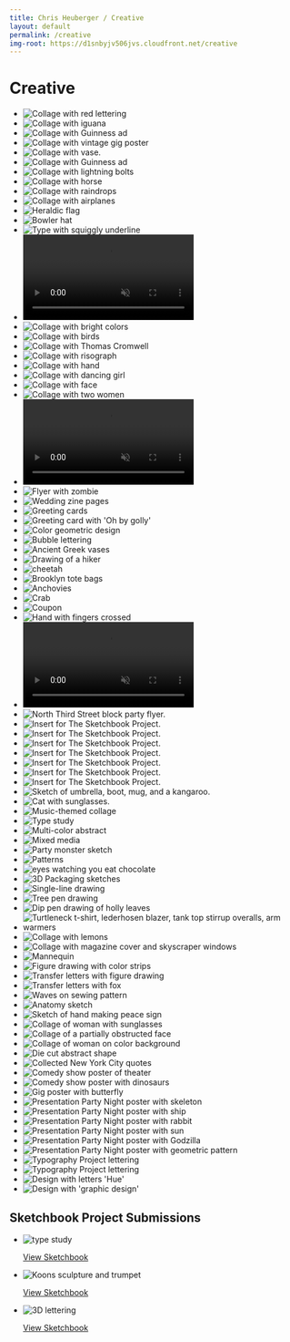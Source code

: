 ```yaml
---
title: Chris Heuberger / Creative
layout: default
permalink: /creative
img-root: https://d1snbyjv506jvs.cloudfront.net/creative
---
```


<div class="main-content">

  <h1 class="page-title">Creative</h1>

  <section class="list-wrapper">
    <ul class="list-mc extra-gap no-bg">
      <li class="list-mc__item">
        <img class="list-mc__img list-mc__img-full-border" src="{{ page.img-root }}/collage-1.jpg" alt="Collage with red lettering" loading="lazy">
      </li>
      <li class="list-mc__item">
        <img class="list-mc__img" src="{{ page.img-root }}/collage-4.jpg" alt="Collage with iguana" loading="lazy">
      </li>
      <li class="list-mc__item">
        <img class="list-mc__img" src="{{ page.img-root }}/collage-5.jpg" alt="Collage with Guinness ad" loading="lazy">
      </li>
      <li class="list-mc__item">
        <img class="list-mc__img" src="{{ page.img-root }}/collage-6.jpg" alt="Collage with vintage gig poster" loading="lazy">
      </li>
      <li class="list-mc__item">
        <img class="list-mc__img" src="{{ page.img-root }}/collage-7.jpg" alt="Collage with vase." loading="lazy">
      </li>
      <li class="list-mc__item">
        <img class="list-mc__img list-mc__img-full-border" src="{{ page.img-root }}/collage-9.jpg" alt="Collage with Guinness ad" loading="lazy">
      </li>
      <li class="list-mc__item">
        <img class="list-mc__img list-mc__img-full-border" src="{{ page.img-root }}/collage-10.jpg" alt="Collage with lightning bolts" loading="lazy">
      </li>
      <li class="list-mc__item">
        <img class="list-mc__img" src="{{ page.img-root }}/collage-11.jpg" alt="Collage with horse" loading="lazy">
      </li>
      <li class="list-mc__item">
        <img class="list-mc__img" src="{{ page.img-root }}/collage-12.jpg" alt="Collage with raindrops" loading="lazy">
      </li>
      <li class="list-mc__item">
        <img class="list-mc__img" src="{{ page.img-root }}/collage-13.jpg" alt="Collage with airplanes" loading="lazy">
      </li>
      <li class="list-mc__item">
        <img class="list-mc__img list-mc__img-full-border" src="{{ page.img-root }}/bushwick-brewing-tour-brewers-row.jpg" alt="Heraldic flag" loading="lazy">
      </li>
      <li class="list-mc__item">
        <img class="list-mc__img" src="{{ page.img-root }}/bushwick-brewing-tour-hat.jpg" alt="Bowler hat" loading="lazy">
      </li>
      <li class="list-mc__item">
        <img class="list-mc__img list-mc__img-full-border" src="{{ page.img-root }}/bushwick-brewing-tour-url.jpg" alt="Type with squiggly underline" loading="lazy">
      </li>
      <li class="list-mc__item">
        <video class="list-mc__img" autoplay loop muted playsinline>
          <source src="{{ page.img-root }}/bonde-sketches.webm" type="video/webm">
          <source src="{{ page.img-root }}/bonde-sketches.mp4" type="video/mp4">
        </video>
      </li>
      <li class="list-mc__item">
        <img class="list-mc__img" src="{{ page.img-root }}/collage-brunch-1.jpg" alt="Collage with bright colors" loading="lazy">
      </li>
      <li class="list-mc__item">
        <img class="list-mc__img" src="{{ page.img-root }}/collage-brunch-2.jpg" alt="Collage with birds" loading="lazy">
      </li>
      <li class="list-mc__item">
        <img class="list-mc__img" src="{{ page.img-root }}/collage-brunch-3.jpg" alt="Collage with Thomas Cromwell" loading="lazy">
      </li>
      <li class="list-mc__item">
        <img class="list-mc__img" src="{{ page.img-root }}/collage-brunch-4.jpg" alt="Collage with risograph" loading="lazy">
      </li>
      <li class="list-mc__item">
        <img class="list-mc__img" src="{{ page.img-root }}/collage-brunch-9.jpg" alt="Collage with hand" loading="lazy">
      </li>
      <li class="list-mc__item">
        <img class="list-mc__img" src="{{ page.img-root }}/collage-dancing-girl.jpg" alt="Collage with dancing girl" loading="lazy">
      </li>
      <li class="list-mc__item">
        <img class="list-mc__img" src="{{ page.img-root }}/collage-face.jpg" alt="Collage with face" loading="lazy">
      </li>
      <li class="list-mc__item">
        <img class="list-mc__img" src="{{ page.img-root }}/collage-two-women.jpg" alt="Collage with two women" loading="lazy">
      </li>
      <li class="list-mc__item">
        <video class="list-mc__img" autoplay loop muted playsinline>
          <source src="{{ page.img-root }}/mayday-halloween-2018-save-date-v2.webm" type="video/webm">
          <source src="{{ page.img-root }}/mayday-halloween-2018-save-date-v2.mp4" type="video/mp4">
        </video>
      </li>
      <li class="list-mc__item">
        <img class="list-mc__img" src="{{ page.img-root }}/mayday-halloween-2018-simplified-square-v2a.png" alt="Flyer with zombie" loading="lazy">
      </li>
      <li class="list-mc__item">
        <img class="list-mc__img" src="{{ page.img-root }}/IMG_3422.jpg" alt="Wedding zine pages" loading="lazy">
      </li>
      <li class="list-mc__item">
        <img class="list-mc__img" src="{{ page.img-root }}/combo-cards.jpg" alt="Greeting cards" loading="lazy">
      </li>
      <li class="list-mc__item">
        <img class="list-mc__img list-mc__img-full-border" src="{{ page.img-root }}/oh-by-golly.jpg" alt="Greeting card with 'Oh by golly'" loading="lazy">
      </li>
      <li class="list-mc__item">
        <img class="list-mc__img list-mc__img-full-border" src="{{ page.img-root }}/color-geometric-design.jpg" alt="Color geometric design" loading="lazy">
      </li>
      <li class="list-mc__item">
        <img class="list-mc__img list-mc__img-full-border" src="{{ page.img-root }}/bubble-lettering.jpg" alt="Bubble lettering" loading="lazy">
      </li>
      <li class="list-mc__item">
        <img class="list-mc__img list-mc__img-full-border" src="{{ page.img-root }}/vases.jpeg" alt="Ancient Greek vases" loading="lazy">
      </li>
      <li class="list-mc__item">
        <img class="list-mc__img list-mc__img-full-border" src="{{ page.img-root }}/hiker.jpeg" alt="Drawing of a hiker" loading="lazy">
      </li>
      <li class="list-mc__item">
        <img class="list-mc__img list-mc__img-full-border" src="{{ page.img-root }}/cheetah.jpeg" alt="cheetah" loading="lazy">
      </li>
      <li class="list-mc__item">
        <img class="list-mc__img list-mc__img-full-border" src="{{ page.img-root }}/tote-bags-of-brooklyn.jpg" alt="Brooklyn tote bags" loading="lazy">
      </li>
      <li class="list-mc__item">
        <img class="list-mc__img" src="{{ page.img-root }}/color-outline-illustrations-02.png" alt="Anchovies" loading="lazy">
      </li>
      <li class="list-mc__item">
        <img class="list-mc__img" src="{{ page.img-root }}/color-outline-illustrations-04.png" alt="Crab" loading="lazy">
      </li>
      <li class="list-mc__item">
        <img class="list-mc__img list-mc__img-full-border" src="{{ page.img-root }}/color-outline-illustrations-08.png" alt="Coupon" loading="lazy">
      </li>
      <li class="list-mc__item">
        <img class="list-mc__img list-mc__img-full-border" src="{{ page.img-root }}/color-outline-illustrations-12.png" alt="Hand with fingers crossed" loading="lazy">
      </li>
      <li class="list-mc__item">
        <video class="list-mc__img" autoplay loop muted playsinline>
          <source src="{{ page.img-root }}/holiday-cards.webm" type="video/webm">
          <source src="{{ page.img-root }}/holiday-cards.mp4" type="video/mp4">
        </video>
      </li>
      <li class="list-mc__item">
        <img class="list-mc__img list-mc__img-full-border" src="{{ page.img-root }}/blockpartyflyer.jpg" alt="North Third Street block party flyer." loading="lazy">
      </li>
      <li class="list-mc__item">
        <img class="list-mc__img list-mc__img-full-border" src="{{ page.img-root }}/doodle016.jpg" alt="Insert for The Sketchbook Project." loading="lazy">
      </li>
      <li class="list-mc__item">
        <img class="list-mc__img list-mc__img-full-border" src="{{ page.img-root }}/doodle018.jpg" alt="Insert for The Sketchbook Project." loading="lazy">
      </li>
      <li class="list-mc__item">
        <img class="list-mc__img list-mc__img-full-border" src="{{ page.img-root }}/doodle020.jpg" alt="Insert for The Sketchbook Project." loading="lazy">
      </li>
      <li class="list-mc__item">
        <img class="list-mc__img list-mc__img-full-border" src="{{ page.img-root }}/doodle025.jpg" alt="Insert for The Sketchbook Project." loading="lazy">
      </li>
      <li class="list-mc__item">
        <img class="list-mc__img list-mc__img-full-border" src="{{ page.img-root }}/doodle032.jpg" alt="Insert for The Sketchbook Project." loading="lazy">
      </li>
      <li class="list-mc__item">
        <img class="list-mc__img list-mc__img-full-border" src="{{ page.img-root }}/doodle034.jpg" alt="Insert for The Sketchbook Project." loading="lazy">
      </li>
      <li class="list-mc__item">
        <img class="list-mc__img list-mc__img-full-border" src="{{ page.img-root }}/doodle036.jpg" alt="Insert for The Sketchbook Project." loading="lazy">
      </li>
      <li class="list-mc__item">
        <img class="list-mc__img list-mc__img-full-border" src="{{ page.img-root }}/img_7152.jpg" alt="Sketch of umbrella, boot, mug, and a kangaroo." loading="lazy">
      </li>
      <li class="list-mc__item">
        <img class="list-mc__img list-mc__img-full-border" src="{{ page.img-root }}/img_7176.jpg" alt="Cat with sunglasses." loading="lazy">
      </li>
      <li class="list-mc__item">
        <img class="list-mc__img" src="{{ page.img-root }}/img_7165.jpg" alt="Music-themed collage" loading="lazy">
      </li>
      <li class="list-mc__item">
        <img class="list-mc__img" src="{{ page.img-root }}/img_7168.jpg" alt="Type study" loading="lazy">
      </li>
      <li class="list-mc__item">
        <img class="list-mc__img" src="{{ page.img-root }}/img_7171.jpg" alt="Multi-color abstract" loading="lazy">
      </li>
      <li class="list-mc__item">
        <img class="list-mc__img" src="{{ page.img-root }}/img_7178.jpg" alt="Mixed media" loading="lazy">
      </li>
      <li class="list-mc__item">
        <img class="list-mc__img list-mc__img-full-border" src="{{ page.img-root }}/img_7194.jpg" alt="Party monster sketch" loading="lazy">
      </li>
      <li class="list-mc__item">
        <img class="list-mc__img list-mc__img-full-border" src="{{ page.img-root }}/img_7202.jpg" alt="Patterns" loading="lazy">
      </li>
      <li class="list-mc__item">
        <img class="list-mc__img list-mc__img-full-border" src="{{ page.img-root }}/img_7203.jpg" alt="eyes watching you eat chocolate" loading="lazy">
      </li>
      <li class="list-mc__item">
        <img class="list-mc__img list-mc__img-full-border" src="{{ page.img-root }}/img_7214.jpg" alt="3D Packaging sketches" loading="lazy">
      </li>
      <li class="list-mc__item">
        <img class="list-mc__img" src="{{ page.img-root }}/img_7235.jpg" alt="Single-line drawing" loading="lazy">
      </li>
      <li class="list-mc__item">
        <img class="list-mc__img list-mc__img-full-border" src="{{ page.img-root }}/img007.jpg" alt="Tree pen drawing" loading="lazy">
      </li>
      <li class="list-mc__item">
        <img class="list-mc__img" src="{{ page.img-root }}/img_7220.jpg" alt="Dip pen drawing of holly leaves" loading="lazy">
      </li>
      <li class="list-mc__item">
        <img class="list-mc__img list-mc__img-full-border" src="{{ page.img-root }}/terrible-clothing.jpg" alt=" Turtleneck t-shirt, lederhosen blazer, tank top stirrup overalls, arm warmers" loading="lazy">
      </li>
      <li class="list-mc__item">
        <img class="list-mc__img" src="{{ page.img-root }}/img_7204.jpg" alt="Collage with lemons" loading="lazy">
      </li>
      <li class="list-mc__item">
        <img class="list-mc__img" src="{{ page.img-root }}/img_7225.jpg" alt="Collage with magazine cover and skyscraper windows" loading="lazy">
      </li>
      <li class="list-mc__item">
        <img class="list-mc__img" src="{{ page.img-root }}/img_7224.jpg" alt="Mannequin" loading="lazy">
      </li>
      <li class="list-mc__item">
        <img class="list-mc__img" src="{{ page.img-root }}/img_7221.jpg" alt="Figure drawing with color strips" loading="lazy">
      </li>
      <li class="list-mc__item">
        <img class="list-mc__img" src="{{ page.img-root }}/img_7227.jpg" alt="Transfer letters with figure drawing" loading="lazy">
      </li>
      <li class="list-mc__item">
        <img class="list-mc__img list-mc__img-full-border" src="{{ page.img-root }}/img_7193.jpg" alt="Transfer letters with fox" loading="lazy">
      </li>
      <li class="list-mc__item">
        <img class="list-mc__img list-mc__img-full-border" src="{{ page.img-root }}/img_7180.jpg" alt=" Waves on sewing pattern" loading="lazy">
      </li>
      <li class="list-mc__item">
        <img class="list-mc__img" src="{{ page.img-root }}/img_7228.jpg" alt="Anatomy sketch" loading="lazy">
      </li>
      <li class="list-mc__item">
        <img class="list-mc__img" src="{{ page.img-root }}/img_7234.jpg" alt="Sketch of hand making peace sign" loading="lazy">
      </li>
      <li class="list-mc__item">
        <img class="list-mc__img list-mc__img-full-border" src="{{ page.img-root }}/img_7187.jpg" alt="Collage of woman with sunglasses" loading="lazy">
      </li>
      <li class="list-mc__item">
        <img class="list-mc__img" src="{{ page.img-root }}/img_7236.jpg" alt="Collage of a partially obstructed face" loading="lazy">
      </li>
      <li class="list-mc__item">
        <img class="list-mc__img" src="{{ page.img-root }}/img_7242.jpg" alt="Collage of woman on color background" loading="lazy">
      </li>
      <li class="list-mc__item">
        <img class="list-mc__img list-mc__img-full-border" src="{{ page.img-root }}/img_7249.jpg" alt="Die cut abstract shape" loading="lazy">
      </li>
      <li class="list-mc__item">
        <img class="list-mc__img list-mc__img-full-border" src="{{ page.img-root }}/nyfile.jpg" alt="Collected New York City quotes" loading="lazy">
      </li>
      <li class="list-mc__item">
        <img class="list-mc__img" src="{{ page.img-root }}/lp-flyer2.jpg" alt="Comedy show poster of theater" loading="lazy">
      </li>
      <li class="list-mc__item">
        <img class="list-mc__img list-mc__img-full-border" src="{{ page.img-root }}/lp-flyer4.jpg" alt="Comedy show poster with dinosaurs" loading="lazy">
      </li>
      <li class="list-mc__item">
        <img class="list-mc__img list-mc__img-full-border" src="{{ page.img-root }}/poster-we-are-best.jpg" alt="Gig poster with butterfly" loading="lazy">
      </li>
      <li class="list-mc__item">
        <img class="list-mc__img list-mc__img-full-border" src="{{ page.img-root }}/ppn-poster.jpg" alt="Presentation Party Night poster with skeleton" loading="lazy">
      </li>
      <li class="list-mc__item">
        <img class="list-mc__img" src="{{ page.img-root }}/ppn1.jpg" alt="Presentation Party Night poster with ship" loading="lazy">
      </li>
      <li class="list-mc__item">
        <img class="list-mc__img" src="{{ page.img-root }}/ppn2.jpg" alt="Presentation Party Night poster with rabbit" loading="lazy">
      </li>
      <li class="list-mc__item">
        <img class="list-mc__img" src="{{ page.img-root }}/ppn3.jpg" alt="Presentation Party Night poster with sun" loading="lazy">
      </li>
      <li class="list-mc__item">
        <img class="list-mc__img list-mc__img-full-border" src="{{ page.img-root }}/ppn4.jpg" alt="Presentation Party Night poster with Godzilla" loading="lazy">
      </li>
      <li class="list-mc__item">
        <img class="list-mc__img" src="{{ page.img-root }}/ppn5.jpg" alt="Presentation Party Night poster with geometric pattern" loading="lazy">
      </li>
      <li class="list-mc__item">
        <img class="list-mc__img" src="{{ page.img-root }}/type-project1.jpg" alt="Typography Project lettering" loading="lazy">
      </li>
      <li class="list-mc__item">
        <img class="list-mc__img" src="{{ page.img-root }}/type-project2.jpg" alt="Typography Project lettering" loading="lazy">
      </li>
      <li class="list-mc__item">
        <img class="list-mc__img list-mc__img-full-border" src="{{ page.img-root }}/insert-sample1.jpg" alt="Design with letters 'Hue'" loading="lazy">
      </li>
      <li class="list-mc__item">
        <img class="list-mc__img list-mc__img-full-border" src="{{ page.img-root }}/insert-sample2.jpg" alt="Design with 'graphic design'" loading="lazy">
      </li>
    </ul>
  </section>

  <h2 class="section-title sketchbook-title">Sketchbook Project Submissions</h2>

  <section class="list-wrapper">
    <ul class="list-mc">
      <li class="list-mc__item">
        <img class="list-mc__img" src="{{ page.img-root }}/sbp-1.png" alt="type study" loading="lazy">
        <div class="list-mc__text">
          <p class="list-mc__resources"><a class="btn" href="https://www.sketchbookproject.com/library/15336" target="_blank" rel="noopener">View Sketchbook</a></p>
        </div>
      </li>
      <li class="list-mc__item">
        <img class="list-mc__img" src="{{ page.img-root }}/sbp-2.png" alt="Koons sculpture and trumpet" loading="lazy">
        <div class="list-mc__text">
          <p class="list-mc__resources"><a class="btn" href="https://www.sketchbookproject.com/library/15290" target="_blank" rel="noopener">View Sketchbook</a></p>
        </div>
      </li>
      <li class="list-mc__item">
        <img class="list-mc__img" src="{{ page.img-root }}/sbp-3.png" alt="3D lettering" loading="lazy">
        <div class="list-mc__text">
          <p class="list-mc__resources"><a class="btn" href="https://www.sketchbookproject.com/library/15335" target="_blank" rel="noopener">View Sketchbook</a></p>
        </div>
      </li>
    </ul>
  </section>

</div>